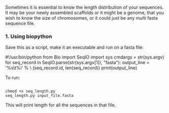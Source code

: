 Sometimes it is essential to know the length distribution of your sequences. It may be your newly assembled scaffolds or it might be a genome, that you wish to know the size of chromosomes, or it could just be any multi fasta sequence file.
<h3> 1. Using biopython </h3>
<p>Save this as a script, make it an executable and run on a fasta file:</p>
<python>
#!/usr/bin/python
from Bio import SeqIO
import sys
cmdargs = str(sys.argv)
for seq_record in SeqIO.parse(str(sys.argv[1]), "fasta"):
 output_line = '%s\t%i' % \
(seq_record.id, len(seq_record))
 print(output_line)
</python>
<p>To run:</p>
<code>
chmod +x seq_length.py
seq_length.py input_file.fasta
</code>
<p>This will print length for all the sequences in that file.</p>

